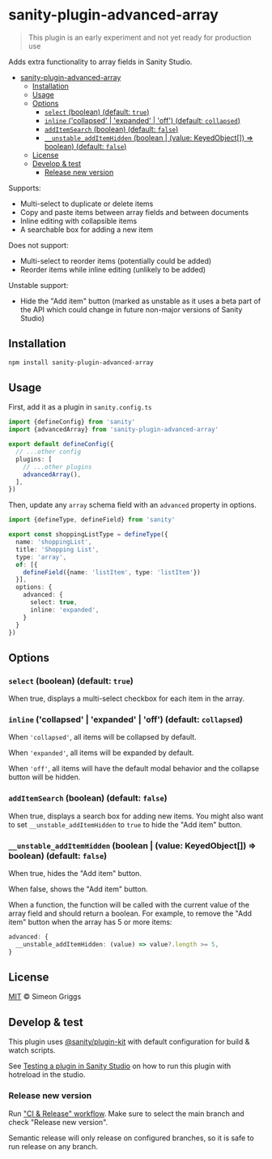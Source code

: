 # sanity-plugin-advanced-array

> This plugin is an early experiment and not yet ready for production use

Adds extra functionality to array fields in Sanity Studio.

- [sanity-plugin-advanced-array](#sanity-plugin-advanced-array)
  - [Installation](#installation)
  - [Usage](#usage)
  - [Options](#options)
    - [`select` (boolean) (default: `true`)](#select-boolean-default-true)
    - [`inline` ('collapsed' | 'expanded' | 'off') (default: `collapsed`)](#inline-collapsed--expanded--off-default-collapsed)
    - [`addItemSearch` (boolean) (default: `false`)](#additemsearch-boolean-default-false)
    - [`__unstable_addItemHidden` (boolean | (value: KeyedObject\[\]) =\> boolean) (default: `false`)](#__unstable_additemhidden-boolean--value-keyedobject--boolean-default-false)
  - [License](#license)
  - [Develop \& test](#develop--test)
    - [Release new version](#release-new-version)

Supports:

- Multi-select to duplicate or delete items
- Copy and paste items between array fields and between documents
- Inline editing with collapsible items
- A searchable box for adding a new item

Does not support:

- Multi-select to reorder items (potentially could be added)
- Reorder items while inline editing (unlikely to be added)

Unstable support:

- Hide the "Add item" button (marked as unstable as it uses a beta part of the API which could change in future non-major versions of Sanity Studio)

## Installation

```sh
npm install sanity-plugin-advanced-array
```

## Usage

First, add it as a plugin in `sanity.config.ts`

```ts
import {defineConfig} from 'sanity'
import {advancedArray} from 'sanity-plugin-advanced-array'

export default defineConfig({
  // ...other config
  plugins: [
    // ...other plugins
    advancedArray(),
  ],
})
```

Then, update any `array` schema field with an `advanced` property in options.

```ts
import {defineType, defineField} from 'sanity'

export const shoppingListType = defineType({
  name: 'shoppingList',
  title: 'Shopping List',
  type: 'array',
  of: [{
    defineField({name: 'listItem', type: 'listItem'})
  }],
  options: {
    advanced: {
      select: true,
      inline: 'expanded',
    }
  }
})
```

## Options

### `select` (boolean) (default: `true`)

When true, displays a multi-select checkbox for each item in the array.

### `inline` ('collapsed' | 'expanded' | 'off') (default: `collapsed`)

When `'collapsed'`, all items will be collapsed by default.

When `'expanded'`, all items will be expanded by default.

When `'off'`, all items will have the default modal behavior and the collapse button will be hidden.

### `addItemSearch` (boolean) (default: `false`)

When true, displays a search box for adding new items. You might also want to set `__unstable_addItemHidden` to `true` to hide the "Add item" button.

### `__unstable_addItemHidden` (boolean | (value: KeyedObject[]) => boolean) (default: `false`)

When true, hides the "Add item" button.

When false, shows the "Add item" button.

When a function, the function will be called with the current value of the array field and should return a boolean. For example, to remove the "Add item" button when the array has 5 or more items:

```ts
advanced: {
  __unstable_addItemHidden: (value) => value?.length >= 5,
}
```

## License

[MIT](LICENSE) © Simeon Griggs

## Develop & test

This plugin uses [@sanity/plugin-kit](https://github.com/sanity-io/plugin-kit)
with default configuration for build & watch scripts.

See [Testing a plugin in Sanity Studio](https://github.com/sanity-io/plugin-kit#testing-a-plugin-in-sanity-studio)
on how to run this plugin with hotreload in the studio.

### Release new version

Run ["CI & Release" workflow](https://github.com/SimeonGriggs/sanity-plugin-advanced-array/actions/workflows/main.yml).
Make sure to select the main branch and check "Release new version".

Semantic release will only release on configured branches, so it is safe to run release on any branch.
